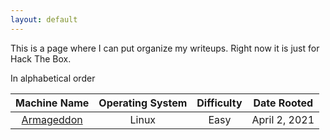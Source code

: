 ```yaml
---
layout: default
---
```


This is a page where I can put organize my writeups. Right now it is just for Hack The Box.

In alphabetical order

| Machine Name | Operating System | Difficulty | Date Rooted |
| :---: | :---: | :---: | :---: |
| [Armageddon](/htb/Machine/Nix/Easy/Armageddon/) | Linux | Easy | April 2, 2021 |
